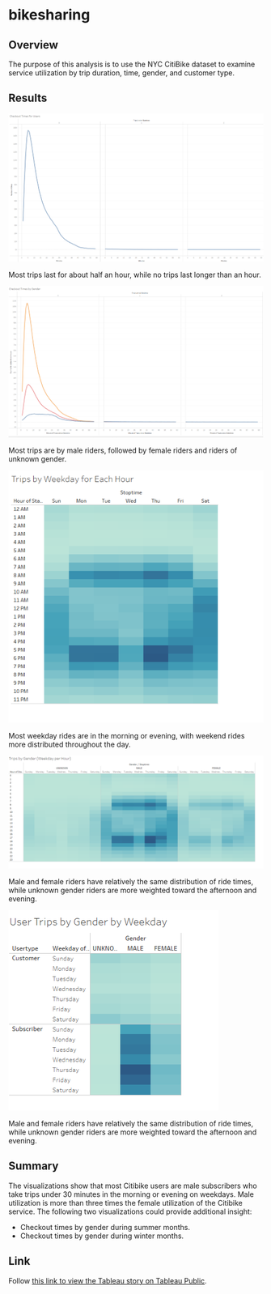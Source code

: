 # bikesharing

## Overview

The purpose of this analysis is to use the NYC CitiBike dataset to examine service utilization by trip duration, time, gender, and customer type.

## Results

![Checkout times for users](Resources/Images/viz1.png)

Most trips last for about half an hour, while no trips last longer than an hour.

![Checkout times by gender](Resources/Images/viz2.png)

Most trips are by male riders, followed by female riders and riders of unknown gender.

![Trips by weekday for each hour](Resources/Images/viz3.png)

Most weekday rides are in the morning or evening, with weekend rides more distributed throughout the day.

![Trips by gender (weekday per hour)](Resources/Images/viz4.png)

Male and female riders have relatively the same distribution of ride times, while unknown gender riders are more weighted toward the afternoon and evening.

![User trips by gender by weekday](Resources/Images/viz5.png)

Male and female riders have relatively the same distribution of ride times, while unknown gender riders are more weighted toward the afternoon and evening.

## Summary

The visualizations show that most Citibike users are male subscribers who take trips under 30 minutes in the morning or evening on weekdays. Male utilization is more than three times the female utilization of the Citibike service. The following two visualizations could provide additional insight:

- Checkout times by gender during summer months.
- Checkout times by gender during winter months.

## Link

Follow [this link to view the Tableau story on Tableau Public](https://public.tableau.com/app/profile/karl.winterling/viz/ChallengeWorkbook_16703767815050/NYCBikeData?publish=yes).
